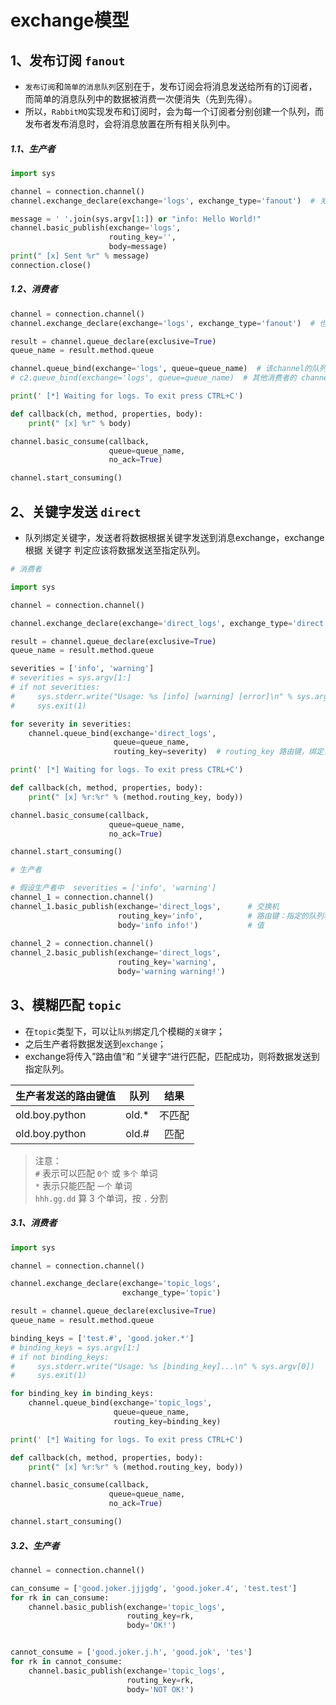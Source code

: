 # exchange模型

## 1、发布订阅 `fanout`

- `发布订阅`和`简单的消息队列`区别在于，发布订阅会将消息发送给所有的订阅者，而简单的消息队列中的数据被消费一次便消失（先到先得）。
- 所以，`RabbitMQ`实现发布和订阅时，会为每一个订阅者分别创建一个队列，而发布者发布消息时，会将消息放置在所有相关队列中。

##### 1.1、生产者
```python
import sys

channel = connection.channel()
channel.exchange_declare(exchange='logs', exchange_type='fanout')  # 关键点

message = ' '.join(sys.argv[1:]) or "info: Hello World!"
channel.basic_publish(exchange='logs',
                      routing_key='',
                      body=message)
print(" [x] Sent %r" % message)
connection.close()
```

##### 1.2、消费者
```python
channel = connection.channel()
channel.exchange_declare(exchange='logs', exchange_type='fanout')  # 也要创建一下交换器，以防消费者先于生产者执行时，导致exchange 未创建而引发异常

result = channel.queue_declare(exclusive=True)
queue_name = result.method.queue

channel.queue_bind(exchange='logs', queue=queue_name)  # 该channel的队列绑定到名为 'logs' 的交换器上；交换器上一有消息就会传给这个消费者的队列（未知名）
# c2.queue_bind(exchange='logs', queue=queue_name)  # 其他消费者的 channel的队列，也可以监听这个交换器，这就是 `fanout - 广播模式`

print(' [*] Waiting for logs. To exit press CTRL+C')

def callback(ch, method, properties, body):
    print(" [x] %r" % body)

channel.basic_consume(callback,
                      queue=queue_name,
                      no_ack=True)

channel.start_consuming()
```


## 2、关键字发送 `direct`
- 队列绑定关键字，发送者将数据根据关键字发送到消息exchange，exchange根据 关键字 判定应该将数据发送至指定队列。   

```python
# 消费者

import sys

channel = connection.channel()

channel.exchange_declare(exchange='direct_logs', exchange_type='direct')  # exchange_type='direct'

result = channel.queue_declare(exclusive=True)
queue_name = result.method.queue

severities = ['info', 'warning']
# severities = sys.argv[1:]
# if not severities:
#     sys.stderr.write("Usage: %s [info] [warning] [error]\n" % sys.argv[0])
#     sys.exit(1)

for severity in severities:
    channel.queue_bind(exchange='direct_logs',
                       queue=queue_name,
                       routing_key=severity)  # routing_key 路由键，绑定关键词，可以绑定多个

print(' [*] Waiting for logs. To exit press CTRL+C')

def callback(ch, method, properties, body):
    print(" [x] %r:%r" % (method.routing_key, body))

channel.basic_consume(callback,
                      queue=queue_name,
                      no_ack=True)

channel.start_consuming()
```

```python
# 生产者

# 假设生产者中  severities = ['info', 'warning']
channel_1 = connection.channel()
channel_1.basic_publish(exchange='direct_logs',      # 交换机
                        routing_key='info',          # 路由键：指定的队列名称 or 关键词匹配
                        body='info info!')           # 值
                        
channel_2 = connection.channel()
channel_2.basic_publish(exchange='direct_logs',   
                        routing_key='warning',    
                        body='warning warning!') 
```


## 3、模糊匹配 `topic`

- 在`topic`类型下，可以让`队列`绑定几个模糊的`关键字`；
- 之后生产者将数据发送到`exchange`；
- exchange将传入”路由值“和 ”关键字“进行匹配，匹配成功，则将数据发送到指定队列。

| 生产者发送的路由键值 | 队列 | 结果 |
| :----| ----: | :----: |
| old.boy.python | old.* | 不匹配 |
| old.boy.python | old.# | 匹配 |
>注意：     
`#` 表示可以匹配 `0个` 或 `多个` 单词         
`*` 表示只能匹配 `一个` 单词       
`hhh.gg.dd` 算 3 个单词，按 `.` 分割


##### 3.1、消费者
```python
import sys

channel = connection.channel()

channel.exchange_declare(exchange='topic_logs',
                         exchange_type='topic')

result = channel.queue_declare(exclusive=True)
queue_name = result.method.queue

binding_keys = ['test.#', 'good.joker.*']
# binding_keys = sys.argv[1:]
# if not binding_keys:
#     sys.stderr.write("Usage: %s [binding_key]...\n" % sys.argv[0])
#     sys.exit(1)

for binding_key in binding_keys:
    channel.queue_bind(exchange='topic_logs',
                       queue=queue_name,
                       routing_key=binding_key)

print(' [*] Waiting for logs. To exit press CTRL+C')

def callback(ch, method, properties, body):
    print(" [x] %r:%r" % (method.routing_key, body))

channel.basic_consume(callback,
                      queue=queue_name,
                      no_ack=True)

channel.start_consuming()
```

##### 3.2、生产者
```python
channel = connection.channel()

can_consume = ['good.joker.jjjgdg', 'good.joker.4', 'test.test']
for rk in can_consume:
    channel.basic_publish(exchange='topic_logs',   
                          routing_key=rk,    
                          body='OK!')


cannot_consume = ['good.joker.j.h', 'good.jok', 'tes']
for rk in cannot_consume:
    channel.basic_publish(exchange='topic_logs',   
                          routing_key=rk,    
                          body='NOT OK!')
```

